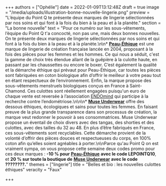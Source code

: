 +++
authors = ["Ophélie"]
date = 2022-01-09T13:12:48Z
draft = true
image = "/media/uploads/illustration-bonne-nouvelle-lingerie.png"
preview = "L’équipe du Point Q te présente deux marques de lingerie sélectionnées par nos soins et qui font à la fois du bien à la peau et à la planète."
section = "La bonne nouvelle"
text = "Pour ce numéro sur les sous-vêtements, l’équipe du Point Q t'a concocté, non pas une, mais deux bonnes nouvelles. On te présente deux marques de lingerie sélectionnées par nos soins et qui font à la fois du bien à la peau et à la planète.\n\n* [**Peau-Éthique**](https://www.peau-ethique.com/) est une marque de lingerie de création française lancée en 2004, proposant à la fois des pièces pour les femmes et les hommes. Ce qui nous a séduit, c'est la gamme de choix très étendue allant de la guêpière à la culotte haute, en passant par les chaussettes ou encore le boxer. C’est également la qualité et la démarche éthique qui prévaut pour Peau-Éthique, car toutes les pièces sont fabriquées en coton biologique afin d’offrir le meilleur à votre peau tout en étant respectueux de l’environnement. Enfin, la marque propose des sous-vêtements menstruels biologiques conçus en France à Saint-Chamond. Ces culottes sont réellement engagées puisqu'un euro de chaque vente est reversée à l’association [ENDOmind](https://www.endomind.org/) qui participe à la recherche contre l’endométriose.\n\n\n* [**Muse Underwear**](https://museunderwear.com) offre des dessous éthiques, écologiques et sains pour toutes les femmes. En faisant preuve de la plus grande transparence dans son processus de création, la marque veut redonner le pouvoir à ses consommatrices. Muse Underwear propose un éventail de choix divers avec des tangas, des shorties et des culottes, avec des tailles du 32 au 48. En plus d’être fabriqués en France, ces sous-vêtements sont recyclables. Cette démarche provient de la volonté d’offrir des pièces douces et respectueuses du corps, en 100% coton afin qu’elles soient agréables à porter.\n\nParce qu'au Point Q on est vraiment sympa, on vous propose cette semaine deux codes promo pour ces deux marques : **-10 % pour** [**Peau-Éthique**](https://www.peau-ethique.com/) **avec le code LEPOINTQ10**, et **20 % sur toute la boutique de** [**Muse Underwear**](https://museunderwear.com) **avec le code ????????.**"
themes = ["lingerie"]
title = "Belles et bio : les nouvelles culottes éthiques"
veracity = "Faux"

+++
